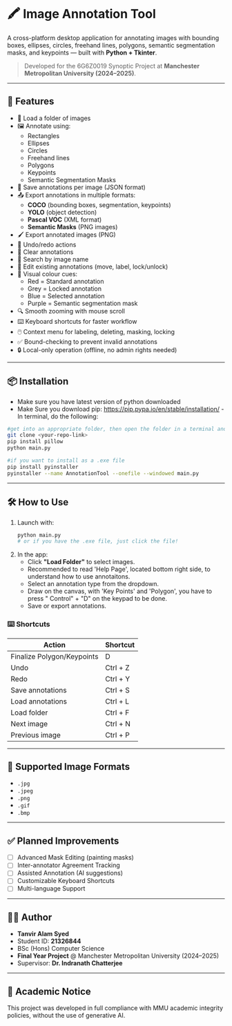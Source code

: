 # 🖍️ Image Annotation Tool

A cross-platform desktop application for annotating images with bounding boxes, ellipses, circles, freehand lines, polygons, semantic segmentation masks, and keypoints — built with **Python + Tkinter**.

> Developed for the 6G6Z0019 Synoptic Project at **Manchester Metropolitan University (2024–2025)**.

---

## 🚀 Features

- 📂 Load a folder of images
- 🖼️ Annotate using:
  - Rectangles
  - Ellipses
  - Circles
  - Freehand lines
  - Polygons
  - Keypoints
  - Semantic Segmentation Masks
- 💾 Save annotations per image (JSON format)
- 📤 Export annotations in multiple formats:
  - **COCO** (bounding boxes, segmentation, keypoints)
  - **YOLO** (object detection)
  - **Pascal VOC** (XML format)
  - **Semantic Masks** (PNG images)
- 🖌️ Export annotated images (PNG)
- 🔁 Undo/redo actions
- 🧹 Clear annotations
- 🔎 Search by image name
- 🔄 Edit existing annotations (move, label, lock/unlock)
- 🎨 Visual colour cues:
  - Red = Standard annotation
  - Grey = Locked annotation
  - Blue = Selected annotation
  - Purple = Semantic segmentation mask
- 🔍 Smooth zooming with mouse scroll
- ⌨️ Keyboard shortcuts for faster workflow
- 🖱️ Context menu for labeling, deleting, masking, locking
- ✅ Bound-checking to prevent invalid annotations
- 🔒 Local-only operation (offline, no admin rights needed)

---

## 📦 Installation
- Make sure you have latest version of python downloaded
- Make Sure you download pip: https://pip.pypa.io/en/stable/installation/
-In terminal, do the following:
```bash
#get into an appropriate folder, then open the folder in a terminal and do the following commands
git clone <your-repo-link>
pip install pillow
python main.py

#if you want to install as a .exe file
pip install pyinstaller
pyinstaller --name AnnotationTool --onefile --windowed main.py
```

---

## 🛠️ How to Use

1. Launch with:
   ```bash
   python main.py
   # or if you have the .exe file, just click the file!
   ```
2. In the app:
   - Click **"Load Folder"** to select images.
   - Recommended to read 'Help Page', located bottom right side, to understand how to use annotaitons.
   - Select an annotation type from the dropdown.
   - Draw on the canvas, with 'Key Points' and 'Polygon', you have to press " Control" + "D" on the keypad to be done.
   - Save or export annotations.

### ⌨️ Shortcuts

| Action                  | Shortcut   |
|--------------------------|------------|
| Finalize Polygon/Keypoints | D  |
| Undo                     | Ctrl + Z   |
| Redo                     | Ctrl + Y   |
| Save annotations         | Ctrl + S   |
| Load annotations         | Ctrl + L   |
| Load folder              | Ctrl + F   |
| Next image               | Ctrl + N   |
| Previous image           | Ctrl + P   |

---

## 📸 Supported Image Formats

- `.jpg`
- `.jpeg`
- `.png`
- `.gif`
- `.bmp`

---

## ✅ Planned Improvements

- [ ] Advanced Mask Editing (painting masks)
- [ ] Inter-annotator Agreement Tracking
- [ ] Assisted Annotation (AI suggestions)
- [ ] Customizable Keyboard Shortcuts
- [ ] Multi-language Support

---

## 👨‍💻 Author

- **Tanvir Alam Syed**
- Student ID: **21326844**
- BSc (Hons) Computer Science
- **Final Year Project** @ Manchester Metropolitan University (2024–2025)
- Supervisor: **Dr. Indranath Chatterjee**

---

## 📜 Academic Notice

This project was developed in full compliance with MMU academic integrity policies, without the use of generative AI.
